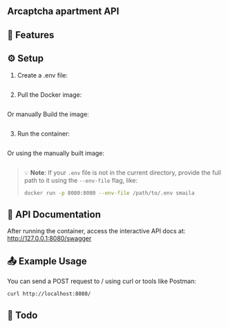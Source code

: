 ## Arcaptcha apartment API

## 🚀 Features

## ⚙️ Setup

1. Create a .env file:

```env

```

2.  Pull the Docker image:

```bash

```

Or manually Build the image:

```bash

```

3. Run the container:

```bash

```

Or using the manually built image:

```bash

```

> 💡 **Note**: If your `.env` file is not in the current directory, provide the full path to it using the `--env-file` flag, like:
>
> ```bash
> docker run -p 8080:8080 --env-file /path/to/.env smaila
> ```

## 📘 API Documentation

After running the container, access the interactive API docs at:
http://127.0.0.1:8080/swagger

## 📤 Example Usage

You can send a POST request to / using curl or tools like Postman:

```bash
curl http://localhost:8080/
```

## 📝 Todo
